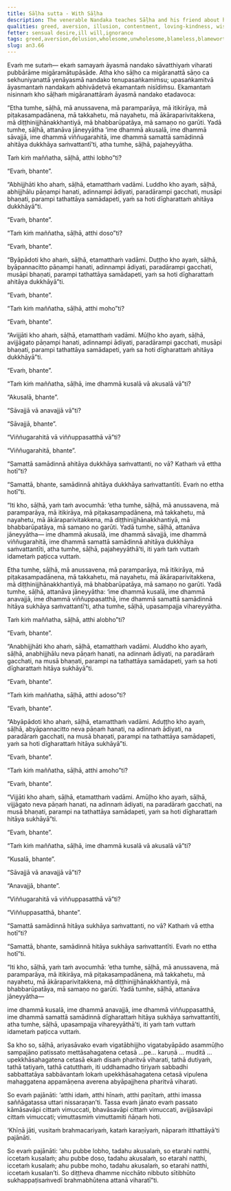 ```yaml
---
title: Sāḷha sutta - With Sāḷha
description: The venerable Nandaka teaches Sāḷha and his friend about how to independently verify the unwholesome and wholesome mental qualities.
qualities: greed, aversion, illusion, contentment, loving-kindness, wisdom
fetter: sensual desire,ill will,ignorance
tags: greed,aversion,delusion,wholesome,unwholesome,blameless,blameworthy,wise,loving-kindness,good-will,contentment,clear apprehension
slug: an3.66
---
```


Evaṁ me sutaṁ— ekaṁ samayaṁ āyasmā nandako sāvatthiyaṁ viharati pubbārāme migāramātupāsāde. Atha kho sāḷho ca migāranattā sāṇo ca sekhuniyanattā yenāyasmā nandako tenupasaṅkamiṁsu; upasaṅkamitvā āyasmantaṁ nandakaṁ abhivādetvā ekamantaṁ nisīdiṁsu. Ekamantaṁ nisinnaṁ kho sāḷhaṁ migāranattāraṁ āyasmā nandako etadavoca:

“Etha tumhe, sāḷhā, mā anussavena, mā paramparāya, mā itikirāya, mā piṭakasampadānena, mā takkahetu, mā nayahetu, mā ākāraparivitakkena, mā diṭṭhinijjhānakkhantiyā, mā bhabbarūpatāya, mā samaṇo no garūti. Yadā tumhe, sāḷhā, attanāva jāneyyātha ‘ime dhammā akusalā, ime dhammā sāvajjā, ime dhammā viññugarahitā, ime dhammā samattā samādinnā ahitāya dukkhāya saṁvattantī’ti, atha tumhe, sāḷhā, pajaheyyātha.

Taṁ kiṁ maññatha, sāḷhā, atthi lobho”ti?

“Evaṁ, bhante”.

“Abhijjhāti kho ahaṁ, sāḷhā, etamatthaṁ vadāmi. Luddho kho ayaṁ, sāḷhā, abhijjhālu pāṇampi hanati, adinnampi ādiyati, paradārampi gacchati, musāpi bhaṇati, parampi tathattāya samādapeti, yaṁ sa hoti dīgharattaṁ ahitāya dukkhāyā”ti.

“Evaṁ, bhante”.

“Taṁ kiṁ maññatha, sāḷhā, atthi doso”ti?

“Evaṁ, bhante”.

“Byāpādoti kho ahaṁ, sāḷhā, etamatthaṁ vadāmi. Duṭṭho kho ayaṁ, sāḷhā, byāpannacitto pāṇampi hanati, adinnampi ādiyati, paradārampi gacchati, musāpi bhaṇati, parampi tathattāya samādapeti, yaṁ sa hoti dīgharattaṁ ahitāya dukkhāyā”ti.

“Evaṁ, bhante”.

“Taṁ kiṁ maññatha, sāḷhā, atthi moho”ti?

“Evaṁ, bhante”.

“Avijjāti kho ahaṁ, sāḷhā, etamatthaṁ vadāmi. Mūḷho kho ayaṁ, sāḷhā, avijjāgato pāṇampi hanati, adinnampi ādiyati, paradārampi gacchati, musāpi bhaṇati, parampi tathattāya samādapeti, yaṁ sa hoti dīgharattaṁ ahitāya dukkhāyā”ti.

“Evaṁ, bhante”.

“Taṁ kiṁ maññatha, sāḷhā, ime dhammā kusalā vā akusalā vā”ti?

“Akusalā, bhante”.

“Sāvajjā vā anavajjā vā”ti?

“Sāvajjā, bhante”.

“Viññugarahitā vā viññuppasatthā vā”ti?

“Viññugarahitā, bhante”.

“Samattā samādinnā ahitāya dukkhāya saṁvattanti, no vā? Kathaṁ vā ettha hotī”ti?

“Samattā, bhante, samādinnā ahitāya dukkhāya saṁvattantīti. Evaṁ no ettha hotī”ti.

“Iti kho, sāḷhā, yaṁ taṁ avocumhā: ‘etha tumhe, sāḷhā, mā anussavena, mā paramparāya, mā itikirāya, mā piṭakasampadānena, mā takkahetu, mā nayahetu, mā ākāraparivitakkena, mā diṭṭhinijjhānakkhantiyā, mā bhabbarūpatāya, mā samaṇo no garūti. Yadā tumhe, sāḷhā, attanāva jāneyyātha— ime dhammā akusalā, ime dhammā sāvajjā, ime dhammā viññugarahitā, ime dhammā samattā samādinnā ahitāya dukkhāya saṁvattantīti, atha tumhe, sāḷhā, pajaheyyāthā’ti, iti yaṁ taṁ vuttaṁ idametaṁ paṭicca vuttaṁ.

Etha tumhe, sāḷhā, mā anussavena, mā paramparāya, mā itikirāya, mā piṭakasampadānena, mā takkahetu, mā nayahetu, mā ākāraparivitakkena, mā diṭṭhinijjhānakkhantiyā, mā bhabbarūpatāya, mā samaṇo no garūti. Yadā tumhe, sāḷhā, attanāva jāneyyātha: ‘ime dhammā kusalā, ime dhammā anavajjā, ime dhammā viññuppasatthā, ime dhammā samattā samādinnā hitāya sukhāya saṁvattantī’ti, atha tumhe, sāḷhā, upasampajja vihareyyātha.

Taṁ kiṁ maññatha, sāḷhā, atthi alobho”ti?

“Evaṁ, bhante”.

“Anabhijjhāti kho ahaṁ, sāḷhā, etamatthaṁ vadāmi. Aluddho kho ayaṁ, sāḷhā, anabhijjhālu neva pāṇaṁ hanati, na adinnaṁ ādiyati, na paradāraṁ gacchati, na musā bhaṇati, parampi na tathattāya samādapeti, yaṁ sa hoti dīgharattaṁ hitāya sukhāyā”ti.

“Evaṁ, bhante”.

“Taṁ kiṁ maññatha, sāḷhā, atthi adoso”ti?

“Evaṁ, bhante”.

“Abyāpādoti kho ahaṁ, sāḷhā, etamatthaṁ vadāmi. Aduṭṭho kho ayaṁ, sāḷhā, abyāpannacitto neva pāṇaṁ hanati, na adinnaṁ ādiyati, na paradāraṁ gacchati, na musā bhaṇati, parampi na tathattāya samādapeti, yaṁ sa hoti dīgharattaṁ hitāya sukhāyā”ti.

“Evaṁ, bhante”.

“Taṁ kiṁ maññatha, sāḷhā, atthi amoho”ti?

“Evaṁ, bhante”.

“Vijjāti kho ahaṁ, sāḷhā, etamatthaṁ vadāmi. Amūḷho kho ayaṁ, sāḷhā, vijjāgato neva pāṇaṁ hanati, na adinnaṁ ādiyati, na paradāraṁ gacchati, na musā bhaṇati, parampi na tathattāya samādapeti, yaṁ sa hoti dīgharattaṁ hitāya sukhāyā”ti.

“Evaṁ, bhante”.

“Taṁ kiṁ maññatha, sāḷhā, ime dhammā kusalā vā akusalā vā”ti?

“Kusalā, bhante”.

“Sāvajjā vā anavajjā vā”ti?

“Anavajjā, bhante”.

“Viññugarahitā vā viññuppasatthā vā”ti?

“Viññuppasatthā, bhante”.

“Samattā samādinnā hitāya sukhāya saṁvattanti, no vā? Kathaṁ vā ettha hotī”ti?

“Samattā, bhante, samādinnā hitāya sukhāya saṁvattantīti. Evaṁ no ettha hotī”ti.

“Iti kho, sāḷhā, yaṁ taṁ avocumhā: ‘etha tumhe, sāḷhā, mā anussavena, mā paramparāya, mā itikirāya, mā piṭakasampadānena, mā takkahetu, mā nayahetu, mā ākāraparivitakkena, mā diṭṭhinijjhānakkhantiyā, mā bhabbarūpatāya, mā samaṇo no garūti. Yadā tumhe, sāḷhā, attanāva jāneyyātha—

ime dhammā kusalā, ime dhammā anavajjā, ime dhammā viññuppasatthā, ime dhammā samattā samādinnā dīgharattaṁ hitāya sukhāya saṁvattantīti, atha tumhe, sāḷhā, upasampajja vihareyyāthā’ti, iti yaṁ taṁ vuttaṁ idametaṁ paṭicca vuttaṁ.

Sa kho so, sāḷhā, ariyasāvako evaṁ vigatābhijjho vigatabyāpādo asammūḷho sampajāno patissato mettāsahagatena cetasā …pe… karuṇā … muditā … upekkhāsahagatena cetasā ekaṁ disaṁ pharitvā viharati, tathā dutiyaṁ, tathā tatiyaṁ, tathā catutthaṁ, iti uddhamadho tiriyaṁ sabbadhi sabbattatāya sabbāvantaṁ lokaṁ upekkhāsahagatena cetasā vipulena mahaggatena appamāṇena averena abyāpajjhena pharitvā viharati.

So evaṁ pajānāti: ‘atthi idaṁ, atthi hīnaṁ, atthi paṇītaṁ, atthi imassa saññāgatassa uttari nissaraṇan’ti. Tassa evaṁ jānato evaṁ passato kāmāsavāpi cittaṁ vimuccati, bhavāsavāpi cittaṁ vimuccati, avijjāsavāpi cittaṁ vimuccati; vimuttasmiṁ vimuttamiti ñāṇaṁ hoti.

‘Khīṇā jāti, vusitaṁ brahmacariyaṁ, kataṁ karaṇīyaṁ, nāparaṁ itthattāyā’ti pajānāti.

So evaṁ pajānāti: ‘ahu pubbe lobho, tadahu akusalaṁ, so etarahi natthi, iccetaṁ kusalaṁ; ahu pubbe doso, tadahu akusalaṁ, so etarahi natthi, iccetaṁ kusalaṁ; ahu pubbe moho, tadahu akusalaṁ, so etarahi natthi, iccetaṁ kusalan’ti. So diṭṭheva dhamme nicchāto nibbuto sītibhūto sukhappaṭisaṁvedī brahmabhūtena attanā viharatī”ti.
